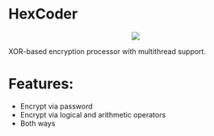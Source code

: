 # HexCoder
<p align="center">
<img src="https://b.radikal.ru/b06/2111/c1/6f6a16b5f8f3.png">
<p align="center">

XOR-based encryption processor with multithread support.

# Features:

- Encrypt via password
- Encrypt via logical and arithmetic operators
- Both ways
